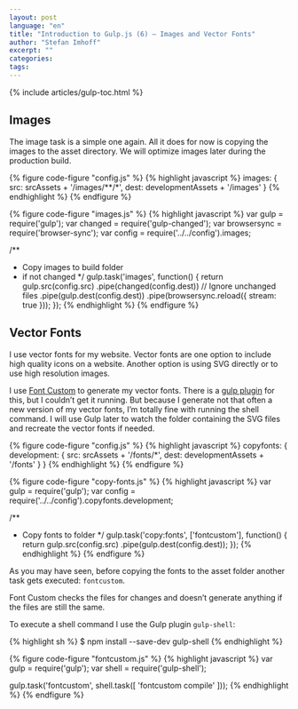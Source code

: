 ```yaml
---
layout: post
language: "en"
title: "Introduction to Gulp.js (6) – Images and Vector Fonts"
author: "Stefan Imhoff"
excerpt: ""
categories:
tags:
---
```


{% include articles/gulp-toc.html %}

## Images
The image task is a simple one again. All it does for now is copying the images to the asset directory. We will optimize images later during the production build.

{% figure code-figure "config.js" %}
{% highlight javascript %}
images: {
  src:  srcAssets + '/images/**/*',
  dest: developmentAssets + '/images'
}
{% endhighlight %}
{% endfigure %}

{% figure code-figure "images.js" %}
{% highlight javascript %}
var gulp        = require('gulp');
var changed     = require('gulp-changed');
var browsersync = require('browser-sync');
var config      = require('../../config').images;

/**
 * Copy images to build folder
 * if not changed
 */
gulp.task('images', function() {
  return gulp.src(config.src)
    .pipe(changed(config.dest)) // Ignore unchanged files
    .pipe(gulp.dest(config.dest))
    .pipe(browsersync.reload({ stream: true }));
});
{% endhighlight %}
{% endfigure %}

## Vector Fonts
I use vector fonts for my website. Vector fonts are one option to include high quality icons on a website. Another option is using SVG directly or to use high resolution images.

I use [Font Custom](http://fontcustom.com/) to generate my vector fonts. There is a [gulp plugin](https://www.npmjs.org/package/gulp-fontcustom/) for this, but I couldn’t get it running. But because I generate not that often a new version of my vector fonts, I’m totally fine with running the shell command. I will use Gulp later to watch the folder containing the SVG files and recreate the vector fonts if needed.


{% figure code-figure "config.js" %}
{% highlight javascript %}
copyfonts: {
  development: {
    src:  srcAssets + '/fonts/*',
    dest: developmentAssets + '/fonts'
  }
}
{% endhighlight %}
{% endfigure %}

{% figure code-figure "copy-fonts.js" %}
{% highlight javascript %}
var gulp   = require('gulp');
var config = require('../../config').copyfonts.development;

/**
 * Copy fonts to folder
 */
gulp.task('copy:fonts', ['fontcustom'], function() {
  return gulp.src(config.src)
    .pipe(gulp.dest(config.dest));
});
{% endhighlight %}
{% endfigure %}

As you may have seen, before copying the fonts to the asset folder another task gets executed: `fontcustom`.

Font Custom checks the files for changes and doesn’t generate anything if the files are still the same.

To execute a shell command I use the Gulp plugin `gulp-shell`:

{% highlight sh %}
$ npm install --save-dev gulp-shell
{% endhighlight %}

{% figure code-figure "fontcustom.js" %}
{% highlight javascript %}
var gulp  = require('gulp');
var shell = require('gulp-shell');

gulp.task('fontcustom', shell.task([
  'fontcustom compile'
]));
{% endhighlight %}
{% endfigure %}
